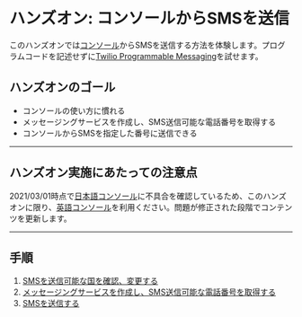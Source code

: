 #  ハンズオン: コンソールからSMSを送信

このハンズオンでは[コンソール](https://www.twilio.com/console)からSMSを送信する方法を体験します。プログラムコードを記述せずに[Twilio Programmable Messaging](https://jp.twilio.com/ja/messaging)を試せます。

## ハンズオンのゴール
- コンソールの使い方に慣れる
- メッセージングサービスを作成し、SMS送信可能な電話番号を取得する
- コンソールからSMSを指定した番号に送信できる

---

## ハンズオン実施にあたっての注意点
2021/03/01時点で[日本語コンソール](https://jp.twilio.com/console)に不具合を確認しているため、このハンズオンに限り、[英語コンソール](https://www.twilio.com/console)を利用ください。問題が修正された段階でコンテンツを更新します。

---

## 手順
1. [SMSを送信可能な国を確認、変更する](01-confirm-geo-permissions.md)
2. [メッセージングサービスを作成し、SMS送信可能な電話番号を取得する](02-try-it-out.md)
3. [SMSを送信する](03-send-the-test-sms.md)
